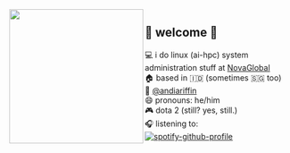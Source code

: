 <img align="left" width="240" src="https://user-images.githubusercontent.com/2369868/174547321-1a84db21-5fd1-4541-b822-2b4672179ed2.png">

## 🍻 welcome 🍻

💻  i do linux (ai-hpc) system administration stuff at [NovaGlobal](https://novaglobal.com.sg)  
🏠  based in :indonesia: (sometimes :singapore: too)  
🐥  [@andiariffin](https://twitter.com/andiariffin)    
😄  pronouns: he/him  
🎮  dota 2 (still? yes, still.)  
🎧  listening to:  
[![spotify-github-profile](https://spotify-github-profile.vercel.app/api/view?uid=22zl34eyhixgrxpmuthlwyhiy&cover_image=true&theme=natemoo-re&bar_color=ff0000&bar_color_cover=true)](https://github.com/kittinan/spotify-github-profile)


